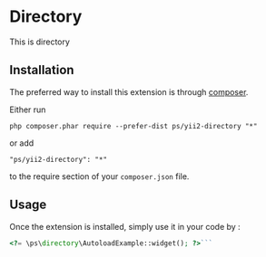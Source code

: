 Directory
=========
This is directory

Installation
------------

The preferred way to install this extension is through [composer](http://getcomposer.org/download/).

Either run

```
php composer.phar require --prefer-dist ps/yii2-directory "*"
```

or add

```
"ps/yii2-directory": "*"
```

to the require section of your `composer.json` file.


Usage
-----

Once the extension is installed, simply use it in your code by  :

```php
<?= \ps\directory\AutoloadExample::widget(); ?>```